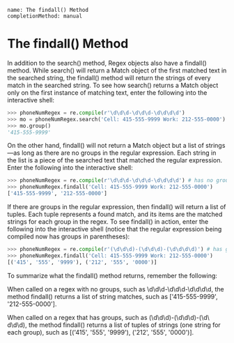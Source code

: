 ```ngMeta
name: The findall() Method
completionMethod: manual
```
# The findall() Method
In addition to the search() method, Regex objects also have a findall() method. While search() will return a Match object of the first matched text in the searched string, the findall() method will return the strings of every match in the searched string. To see how search() returns a Match object only on the first instance of matching text, enter the following into the interactive shell:

```python
>>> phoneNumRegex = re.compile(r'\d\d\d-\d\d\d-\d\d\d\d')
>>> mo = phoneNumRegex.search('Cell: 415-555-9999 Work: 212-555-0000')
>>> mo.group()
'415-555-9999'
```
On the other hand, findall() will not return a Match object but a list of strings—as long as there are no groups in the regular expression. Each string in the list is a piece of the searched text that matched the regular expression. Enter the following into the interactive shell:

```python
>>> phoneNumRegex = re.compile(r'\d\d\d-\d\d\d-\d\d\d\d') # has no groups
>>> phoneNumRegex.findall('Cell: 415-555-9999 Work: 212-555-0000')
['415-555-9999', '212-555-0000']
```
If there are groups in the regular expression, then findall() will return a list of tuples. Each tuple represents a found match, and its items are the matched strings for each group in the regex. To see findall() in action, enter the following into the interactive shell (notice that the regular expression being compiled now has groups in parentheses):

```python
>>> phoneNumRegex = re.compile(r'(\d\d\d)-(\d\d\d)-(\d\d\d\d)') # has groups
>>> phoneNumRegex.findall('Cell: 415-555-9999 Work: 212-555-0000')
[('415', '555', '9999'), ('212', '555', '0000')]
```
To summarize what the findall() method returns, remember the following:

When called on a regex with no groups, such as \d\d\d-\d\d\d-\d\d\d\d, the method findall() returns a list of string matches, such as ['415-555-9999', '212-555-0000'].

When called on a regex that has groups, such as (\d\d\d)-(\d\d\d)-(\d\ d\d\d), the method findall() returns a list of tuples of strings (one string for each group), such as [('415', '555', '9999'), ('212', '555', '0000')].

